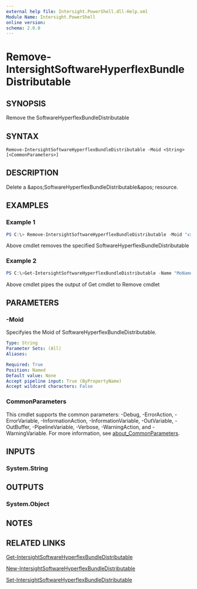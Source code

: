 ```yaml
---
external help file: Intersight.PowerShell.dll-Help.xml
Module Name: Intersight.PowerShell
online version:
schema: 2.0.0
---
```


# Remove-IntersightSoftwareHyperflexBundleDistributable

## SYNOPSIS
Remove the SoftwareHyperflexBundleDistributable

## SYNTAX

```
Remove-IntersightSoftwareHyperflexBundleDistributable -Moid <String> [<CommonParameters>]
```

## DESCRIPTION
Delete a &amp;apos;SoftwareHyperflexBundleDistributable&amp;apos; resource.

## EXAMPLES

### Example 1
```powershell
PS C:\> Remove-IntersightSoftwareHyperflexBundleDistributable -Moid "xxxxxxxxxxxxxxxxxxxxxxxxxxx"
```
Above cmdlet removes the specified SoftwareHyperflexBundleDistributable 

### Example 2
```powershell
PS C:\>Get-IntersightSoftwareHyperflexBundleDistributable -Name "MoName"|  Remove-IntersightSoftwareHyperflexBundleDistributable
```
Above cmdlet pipes the output of Get cmdlet to Remove cmdlet

## PARAMETERS

### -Moid
Specifyies the Moid of SoftwareHyperflexBundleDistributable.

```yaml
Type: String
Parameter Sets: (All)
Aliases:

Required: True
Position: Named
Default value: None
Accept pipeline input: True (ByPropertyName)
Accept wildcard characters: False
```

### CommonParameters
This cmdlet supports the common parameters: -Debug, -ErrorAction, -ErrorVariable, -InformationAction, -InformationVariable, -OutVariable, -OutBuffer, -PipelineVariable, -Verbose, -WarningAction, and -WarningVariable. For more information, see [about_CommonParameters](http://go.microsoft.com/fwlink/?LinkID=113216).

## INPUTS

### System.String

## OUTPUTS

### System.Object
## NOTES

## RELATED LINKS

[Get-IntersightSoftwareHyperflexBundleDistributable](./Get-IntersightSoftwareHyperflexBundleDistributable.md)

[New-IntersightSoftwareHyperflexBundleDistributable](./New-IntersightSoftwareHyperflexBundleDistributable.md)

[Set-IntersightSoftwareHyperflexBundleDistributable](./Set-IntersightSoftwareHyperflexBundleDistributable.md)

